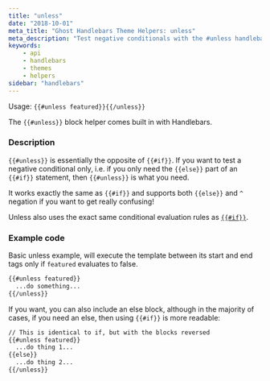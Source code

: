```yaml
---
title: "unless"
date: "2018-10-01"
meta_title: "Ghost Handlebars Theme Helpers: unless"
meta_description: "Test negative conditionals with the #unless handlebars helper. Read more about building custom Ghost themes! 👻"
keywords:
    - api
    - handlebars
    - themes
    - helpers
sidebar: "handlebars"
---
```


Usage: `{{#unless featured}}{{/unless}}`

The `{{#unless}}` block helper comes built in with Handlebars.

### Description

`{{#unless}}` is essentially the opposite of `{{#if}}`. If you want to test a negative conditional only, i.e. if you only need the `{{else}}` part of an `{{#if}}` statement, then `{{#unless}}` is what you need.

It works exactly the same as `{{#if}}` and supports both `{{else}}` and `^` negation if you want to get really confusing!

Unless also uses the exact same conditional evaluation rules as [`{{#if}}`](/docs/helpers/if).

### Example code

Basic unless example, will execute the template between its start and end tags only if `featured` evaluates to false.

```html
{{#unless featured}}
  ...do something...
{{/unless}}
```

If you want, you can also include an else block, although in the majority of cases, if you need an else, then using `{{#if}}` is more readable:

```html
// This is identical to if, but with the blocks reversed
{{#unless featured}}
  ...do thing 1...
{{else}}
  ...do thing 2...
{{/unless}}
```

